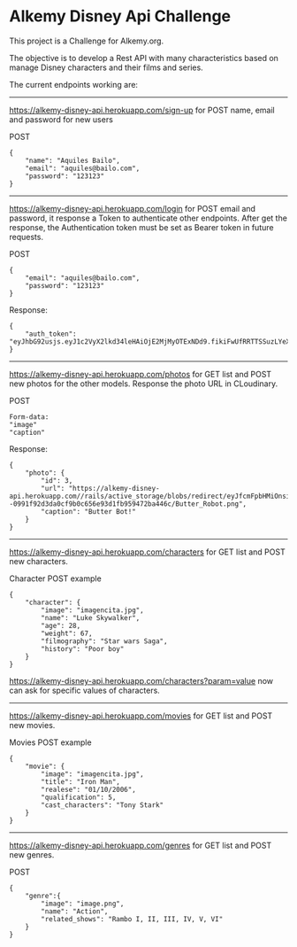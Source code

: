# Alkemy Disney Api Challenge

This project is a Challenge for Alkemy.org.

The objective is to develop a Rest API with many characteristics based on manage Disney characters and their films and series.

The current endpoints working are:

--------------------------------------------

https://alkemy-disney-api.herokuapp.com/sign-up for POST name, email and password for new users

POST
```
{
    "name": "Aquiles Bailo",
    "email": "aquiles@bailo.com",
    "password": "123123"
}
```

--------------------------------------------

https://alkemy-disney-api.herokuapp.com/login for POST email and password, it response a Token to authenticate other endpoints.
After get the response, the Authentication token must be set as Bearer token in future requests.

POST

```
{
    "email": "aquiles@bailo.com",
    "password": "123123"
}
```

Response:

```
{
    "auth_token": "eyJhbG92usjs.eyJ1c2VyX2lkd34leHAiOjE2MjMyOTExNDd9.fikiFwUfRRTTSSuzLYeX2iJNi8bq7GZz9rZqRC2c"
}
```

--------------------------------------------

https://alkemy-disney-api.herokuapp.com/photos for GET list and POST new photos for the other models. Response the photo URL in CLoudinary.

POST

```
Form-data:
"image"
"caption"
```
Response:

```
{
    "photo": {
        "id": 3,
        "url": "https://alkemy-disney-api.herokuapp.com//rails/active_storage/blobs/redirect/eyJfcmFpbHMiOnsibWVzc2FnZSI6IkJBaHBDQT09IiwiZXhwIjpudWxsLCJwdXIiOiJibG9iX2lkIn19--0991f92d3da0cf9b0c656e93d1fb959472ba446c/Butter_Robot.png",
        "caption": "Butter Bot!"
    }
}
```

--------------------------------------------

https://alkemy-disney-api.herokuapp.com/characters for GET list and POST new characters.

Character POST example

```
{
    "character": {
        "image": "imagencita.jpg",
        "name": "Luke Skywalker",
        "age": 28,
        "weight": 67,
        "filmography": "Star wars Saga",
        "history": "Poor boy"
    }
}
```

https://alkemy-disney-api.herokuapp.com/characters?param=value now can ask for specific values of characters.

--------------------------------------------

https://alkemy-disney-api.herokuapp.com/movies   for GET list and POST new movies.

Movies POST example

```
{
    "movie": {
        "image": "imagencita.jpg",
        "title": "Iron Man",
        "realese": "01/10/2006",
        "qualification": 5,
        "cast_characters": "Tony Stark"
    }
}
```

--------------------------------------------

https://alkemy-disney-api.herokuapp.com/genres   for GET list and POST new genres.

POST

```
{
    "genre":{
        "image": "image.png",
        "name": "Action",
        "related_shows": "Rambo I, II, III, IV, V, VI"
    }
}
```
